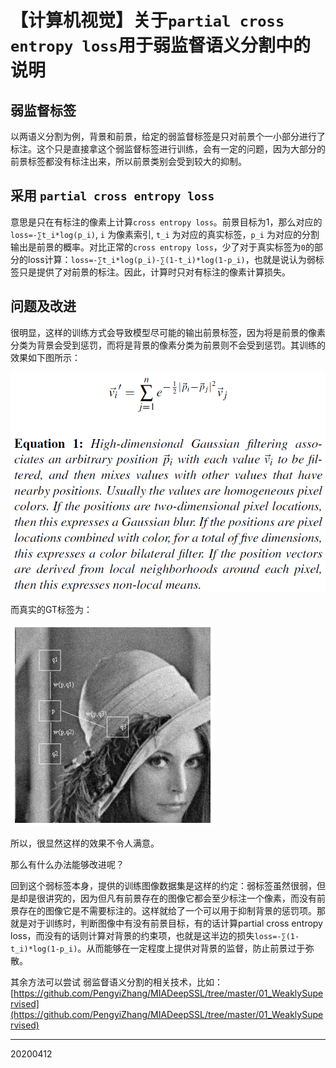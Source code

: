 # 【计算机视觉】关于`partial cross entropy loss`用于弱监督语义分割中的说明

## 弱监督标签

以两语义分割为例，背景和前景，给定的弱监督标签是只对前景个一小部分进行了标注。这个只是直接拿这个弱监督标签进行训练，会有一定的问题，因为大部分的前景标签都没有标注出来，所以前景类别会受到较大的抑制。

## 采用 `partial cross entropy loss`

意思是只在有标注的像素上计算`cross entropy loss`。前景目标为1，那么对应的 `loss=-∑t_i*log(p_i)`, `i` 为像素索引, `t_i` 为对应的真实标签，`p_i` 为对应的分割输出是前景的概率。对比正常的`cross entropy loss`，少了对于真实标签为`0`的部分的loss计算：`loss=-∑t_i*log(p_i)-∑(1-t_i)*log(1-p_i)`，也就是说认为弱标签只是提供了对前景的标注。因此，计算时只对有标注的像素计算损失。

## 问题及改进

很明显，这样的训练方式会导致模型尽可能的输出前景标签，因为将是前景的像素分类为背景会受到惩罚，而将是背景的像素分类为前景则不会受到惩罚。其训练的效果如下图所示：

![](/img/20200411/Figure1.png)

而真实的GT标签为：

![](/img/20200411/Figure2.png)

所以，很显然这样的效果不令人满意。

那么有什么办法能够改进呢？

回到这个弱标签本身，提供的训练图像数据集是这样的约定：弱标签虽然很弱，但是却是很讲究的，因为但凡有前景存在的图像它都会至少标注一个像素，而没有前景存在的图像它是不需要标注的。这样就给了一个可以用于抑制背景的惩罚项。那就是对于训练时，判断图像中有没有前景目标，有的话计算partial cross entropy loss，而没有的话则计算对背景的约束项，也就是这半边的损失`loss=-∑(1-t_i)*log(1-p_i)`。从而能够在一定程度上提供对背景的监督，防止前景过于弥散。




其余方法可以尝试 弱监督语义分割的相关技术，比如：[https://github.com/PengyiZhang/MIADeepSSL/tree/master/01_WeaklySupervised](https://github.com/PengyiZhang/MIADeepSSL/tree/master/01_WeaklySupervised)



-----
20200412